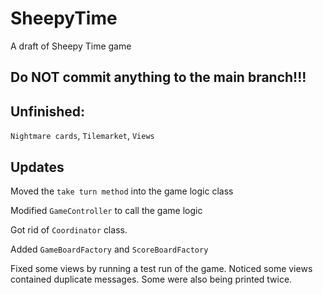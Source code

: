 # SheepyTime

A draft of Sheepy Time game

## Do NOT commit anything to the main branch!!!

## Unfinished:

`Nightmare cards`, `Tilemarket`, `Views`

## Updates

Moved the `take turn method` into the game logic class

Modified `GameController` to call the game logic

Got rid of `Coordinator` class.

Added `GameBoardFactory` and `ScoreBoardFactory`

Fixed some views by running a test run of the game. Noticed some views contained duplicate messages. Some were also being printed twice.

